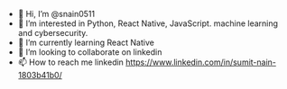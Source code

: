 - 👋 Hi, I’m @snain0511
- 👀 I’m interested in Python, React Native, JavaScript. machine learning and cybersecurity.
- 🌱 I’m currently learning React Native
- 💞️ I’m looking to collaborate on linkedin
- 📫 How to reach me linkedin https://www.linkedin.com/in/sumit-nain-1803b41b0/


<!---
snain0511/snain0511 is a ✨ special ✨ repository because its `README.md` (this file) appears on your GitHub profile.
You can click the Preview link to take a look at your changes.
--->
